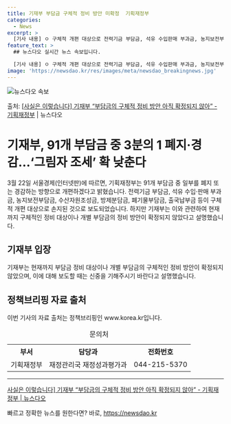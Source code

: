 ```yaml
---
title: 기재부 부담금 구체적 정비 방안 미확정  기획재정부
categories:
  - News
excerpt: >
  [기사 내용] ㅇ 구체적 개편 대상으로 전력기금 부담금, 석유 수입판매 부과금, 농지보전부담금, 수산자원조성…
feature_text: >
  ## 뉴스다오 실시간 뉴스 속보입니다.

  [기사 내용] ㅇ 구체적 개편 대상으로 전력기금 부담금, 석유 수입판매 부과금, 농지보전부담금, 수산자원조성…
image: 'https://newsdao.kr/res/images/meta/newsdao_breakingnews.jpg'
---
```


![뉴스다오 속보](https://newsdao.kr/res/images/meta/newsdao_breakingnews.jpg)

<p>출처: <a href="https://newsdao.kr/3428" rel="dofollow">[사실은 이렇습니다] 기재부 “부담금의 구체적 정비 방안 아직 확정되지 않아” - 기획재정부</a> | 뉴스다오</p>

<h1>기재부, 91개 부담금 중 3분의 1 폐지·경감…‘그림자 조세’ 확 낮춘다</h1>

<p data-ke-size="size16">3월 22일 서울경제(인터넷판)에 따르면, 기획재정부는 91개 부담금 중 일부를 폐지 또는 경감하는 방향으로 개편하겠다고 밝혔습니다. 전력기금 부담금, 석유 수입·판매 부과금, 농지보전부담금, 수산자원조성금, 방제분담금, 폐기물부담금, 출국납부금 등이 구체적 개편 대상으로 손지된 것으로 보도되었습니다. 하지만 기재부는 이와 관련하여 현재까지 구체적인 정비 대상이나 개별 부담금의 정비 방안이 확정되지 않았다고 설명했습니다. </p>

<h2 data-ke-size="size24">기재부 입장</h2>
<p data-ke-size="size16">기재부는 현재까지 부담금 정비 대상이나 개별 부담금의 구체적인 정비 방안이 확정되지 않았으며, 이에 대해 보도할 때는 신중을 기해주시기 바란다고 설명했습니다.</p>

<h2 data-ke-size="size24">정책브리핑 자료 출처</h2>
<p data-ke-size="size16">이번 기사의 자료 출처는 정책브리핑인 www.korea.kr입니다.</p>

<table>
  <caption>문의처</caption>
  <tr>
    <th>부서</th>
    <th>담당과</th>
    <th>전화번호</th>
  </tr>
  <tr>
    <td>기획재정부</td>
    <td>재정관리국 재정성과평가과</td>
    <td>044-215-5370</td>
  </tr>
</table>

<hr>

<p data-ke-size="size16"><a href="https://newsdao.kr/3428" target="_blank">사실은 이렇습니다] 기재부 “부담금의 구체적 정비 방안 아직 확정되지 않아” - 기획재정부 | 뉴스다오</a></p> 

빠르고 정확한 뉴스를 원한다면? 바로, <a href="https://newsdao.kr" rel="dofollow">https://newsdao.kr</a>


